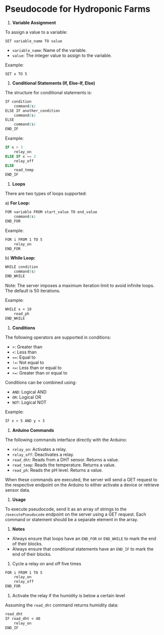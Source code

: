 # Pseudocode for Hydroponic Farms

1. **Variable Assignment**

To assign a value to a variable:

```vbnet
SET variable_name TO value

```

- `variable_name`: Name of the variable.
- `value`: The integer value to assign to the variable.

Example:

```vbnet
SET x TO 5

```

1. **Conditional Statements (If, Else-If, Else)**

The structure for conditional statements is:

```scss
IF condition
    command(s)
ELSE IF another_condition
    command(s)
ELSE
    command(s)
END_IF

```

Example:

```sql
IF x > 3
    relay_on
ELSE IF x == 2
    relay_off
ELSE
    read_temp
END_IF

```

1. **Loops**

There are two types of loops supported:

a) **For Loop:**

```css
FOR variable FROM start_value TO end_value
    command(s)
END_FOR

```

Example:

```css
FOR i FROM 1 TO 5
    relay_on
END_FOR

```

b) **While Loop:**

```scss
WHILE condition
    command(s)
END_WHILE

```

Note: The server imposes a maximum iteration limit to avoid infinite loops. The default is 50 iterations.

Example:

```markdown
WHILE x < 10
    read_ph
END_WHILE

```

1. **Conditions**

The following operators are supported in conditions:

- `>`: Greater than
- `<`: Less than
- `==`: Equal to
- `!=`: Not equal to
- `<=`: Less than or equal to
- `>=`: Greater than or equal to

Conditions can be combined using:

- `AND`: Logical AND
- `OR`: Logical OR
- `NOT`: Logical NOT

Example:

```markdown
IF x > 5 AND y < 3

```

1. **Arduino Commands**

The following commands interface directly with the Arduino:

- `relay_on`: Activates a relay.
- `relay_off`: Deactivates a relay.
- `read_dht`: Reads from a DHT sensor. Returns a value.
- `read_temp`: Reads the temperature. Returns a value.
- `read_ph`: Reads the pH level. Returns a value.

When these commands are executed, the server will send a GET request to the respective endpoint on the Arduino to either activate a device or retrieve sensor data.

1. **Usage**

To execute pseudocode, send it as an array of strings to the `/executePseudocode` endpoint on the server using a GET request. Each command or statement should be a separate element in the array.

1. **Notes**
- Always ensure that loops have an `END_FOR` or `END_WHILE` to mark the end of their blocks.
- Always ensure that conditional statements have an `END_IF` to mark the end of their blocks.
1. Cycle a relay on and off five times

```css
FOR i FROM 1 TO 5
    relay_on
    relay_off
END_FOR

```

1. Activate the relay if the humidity is below a certain level

Assuming the `read_dht` command returns humidity data:

```scss
read_dht
IF read_dht < 40
    relay_on
END_IF

```